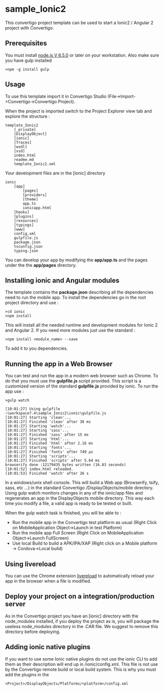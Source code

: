 # sample_Ionic2 #
This convertigo project template can be used to start a Ionic2 / Angular 2 project with Convertigo.

## Prerequisites ##
You must install [node.js V 6.5.0](https://nodejs.org/dist/v6.5.0/node-v6.5.0-x64.msi "Node JS") or later on your workstation. Also make sure you have gulp installed

	>npm -g install gulp

## Usage ##
To use this template import it in Convertigo Studio (File->Import->Convertigo->Convertigo Project).

When the project is imported switch to the Project Explorer view tab and explore the structure :

    template_Ionic2
	  	[_private]
		[DisplayObject]
		[ionic]
		[Traces]
		[wsdl]
		[xsd]
		index.html
		readme.md
		template_Ionic2.xml

Your development files are in the [ionic] directory

	ionic
		[app]
			[pages]	
			[providers]	
			[theme]	
			app.ts
			ionicapp.html	
		[hooks]
		[plugins]
		[resources]
		[typings]
		[www]
		config.xml
		gulpfile.js
		package.json
		tsconfig.json
		typing.json


You can develop your app by modifying the **app/app.ts** and the pages under the the **app/pages** directory.

## Installing ionic and Angular modules ##

The template contains the **package.json** describing all the dependencies need to run the mobile app. To install the dependencies go in the
root project directory and use :

	>cd ionic
	>npm install

This will install all the needed runtime and development modules for Ionic 2 and Angular 2. If you need more modules just use the standard :

	>npm install <module_name> --save

To add it to you dependencies.

## Running the app in a Web Browser ##
You can test and run the app in a modern web browser such as Chrome. To do that you must use the **gulpfile.js** script provided. This script is a customized version of the standard **gulpfile.js** provided by ionic. To run the app use :

	>gulp watch

	[10:01:27] Using gulpfile ~\workspace7.4\sample_Ionic2\ionic\gulpfile.js
	[10:01:27] Starting 'clean'...
	[10:01:27] Finished 'clean' after 38 ms
	[10:01:27] Starting 'watch'...
	[10:01:27] Starting 'sass'...
	[10:01:27] Finished 'sass' after 15 ms
	[10:01:27] Starting 'html'...
	[10:01:27] Finished 'html' after 2.16 ms
	[10:01:27] Starting 'fonts'...
	[10:01:27] Finished 'fonts' after 749 µs
	[10:01:27] Starting 'scripts'...
	[10:01:27] Finished 'scripts' after 5.64 ms
	browserify done :12179435 bytes written (16.83 seconds)
	[10:01:52] index.html reloaded.
	[10:01:53] Finished 'watch' after 26 s

In a windows/unix shell console. This will build a Web app (Browserify, tsify, sass, etc ...) in the standard Convertigo <project>/DisplayObjects/mobile directory. Using gulp watch monitors changes in any of the ionic/app files and regenerates an app in the DisplayObjects mobile directory. This way each time you modify a file, a valid app is ready to be tested or built.

When the gulp watch task is finished, you will be able to :

- Run the mobile app in the Convertigo test platform as usual (Right Click on MobileApplication Object->Launch in test Platform)
- Run the mobile app Full Screen (Right Click on MobileApplication Object->Launch FullScreen)
- Use local Build to build a APK/IPA/XAP (Right click on a Mobile platform -> Cordova->Local build)


## Using livereload ##

You can use the Chrome extension [livereload](https://chrome.google.com/webstore/detail/livereload/jnihajbhpnppcggbcgedagnkighmdlei?utm_source=chrome-app-launcher-info-dialog "LiveReload") to automatically reload your app in the browser when a file is modified.

## Deploy your project on a integration/production server ##

As in the Convertigo project you have an [ionic] directory with the node_modules installed, if you deploy the project as is, you will package the useless node_modules directory in the .CAR file. We suggest to remove this directory before deploying.

## Adding ionic native plugins ##
If you want to use some Ionic native plugins do not use the ionic CLI to add them as their description will end up in <project>/ionic/config.xml. This file is not use by the Convertigo remote build or local build system. This is why you must add the plugins in the
 
	<Project>/DisplayObjects/Platforms/<platform>/config.xml



 